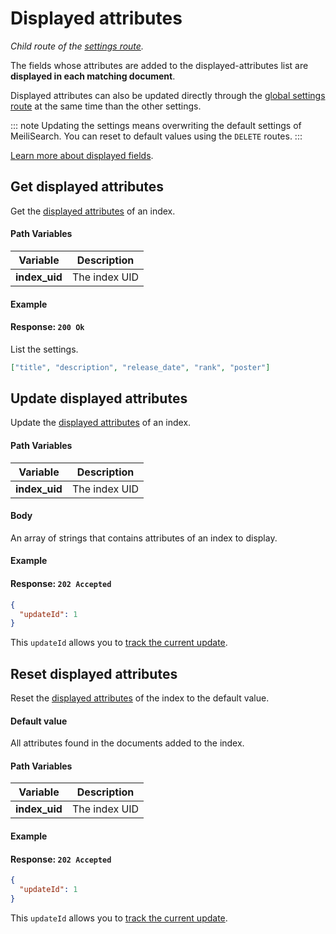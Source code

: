 # Displayed attributes

_Child route of the [settings route](/references/settings.md)._

The fields whose attributes are added to the displayed-attributes list are **displayed in each matching document**.

Displayed attributes can also be updated directly through the [global settings route](/references/settings.md#update-settings) at the same time than the other settings.

::: note
Updating the settings means overwriting the default settings of MeiliSearch. You can reset to default values using the `DELETE` routes.
:::

[Learn more about displayed fields](/guides/advanced_guides/field_properties.md#displayed-fields).

## Get displayed attributes

<RouteHighlighter method="GET" route="/indexes/:index_uid/settings/displayed-attributes" />

Get the [displayed attributes](/guides/advanced_guides/settings.md#displayed-attributes) of an index.

#### Path Variables

| Variable      | Description   |
| ------------- | ------------- |
| **index_uid** | The index UID |

#### Example

<code-samples id="get_displayed_attributes_1"/>

#### Response: `200 Ok`

List the settings.

```json
["title", "description", "release_date", "rank", "poster"]
```

## Update displayed attributes

<RouteHighlighter method="POST" route="/indexes/:index_uid/settings/displayed-attributes" />

Update the [displayed attributes](/guides/advanced_guides/settings.md#displayed-attributes) of an index.

#### Path Variables

| Variable      | Description   |
| ------------- | ------------- |
| **index_uid** | The index UID |

#### Body

An array of strings that contains attributes of an index to display.

#### Example

<code-samples id="update_displayed_attributes_1"/>

#### Response: `202 Accepted`

```json
{
  "updateId": 1
}
```

This `updateId` allows you to [track the current update](/references/updates.md).

## Reset displayed attributes

<RouteHighlighter method="DELETE" route="/indexes/:index_uid/settings/displayed-attributes"/>

Reset the [displayed attributes](/guides/advanced_guides/settings.md#displayed-attributes) of the index to the default value.

#### Default value

All attributes found in the documents added to the index.

#### Path Variables

| Variable      | Description   |
| ------------- | ------------- |
| **index_uid** | The index UID |

#### Example

<code-samples id="reset_displayed_attributes_1"/>

#### Response: `202 Accepted`

```json
{
  "updateId": 1
}
```

This `updateId` allows you to [track the current update](/references/updates.md).
